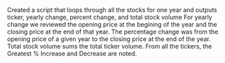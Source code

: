 Created a script that loops through all the stocks for one year and outputs ticker, yearly change, percent change, and total stock volume
For yearly change we reviewed the opening price at the begining of the year and the closing price at the end of that year.
The percentage change was from the opening price of a given year to the closing price at the end of the year.
Total stock volume sums the total ticker volume.
From all the tickers, the Greatest % Increase and Decrease are noted. 
